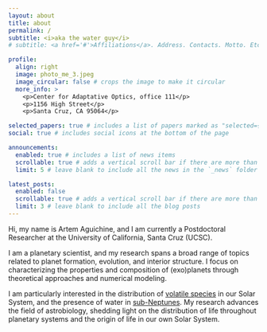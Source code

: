 ```yaml
---
layout: about
title: about
permalink: /
subtitle: <i>aka the water guy</i>
# subtitle: <a href='#'>Affiliations</a>. Address. Contacts. Motto. Etc.

profile:
  align: right
  image: photo_me_3.jpeg
  image_circular: false # crops the image to make it circular
  more_info: >
    <p>Center for Adaptative Optics, office 111</p>
    <p>1156 High Street</p>
    <p>Santa Cruz, CA 95064</p>

selected_papers: true # includes a list of papers marked as "selected={true}"
social: true # includes social icons at the bottom of the page

announcements:
  enabled: true # includes a list of news items
  scrollable: true # adds a vertical scroll bar if there are more than 3 news items
  limit: 5 # leave blank to include all the news in the `_news` folder

latest_posts:
  enabled: false
  scrollable: true # adds a vertical scroll bar if there are more than 3 new posts items
  limit: 3 # leave blank to include all the blog posts
---
```


Hi, my name is Artem Aguichine, and I am currently a Postdoctoral Researcher at the University of California, Santa Cruz (UCSC).

I am a planetary scientist, and my research spans a broad range of topics related to planet formation, evolution, and interior structure. I focus on characterizing the properties and composition of (exo)planets through theoretical approaches and numerical modeling.

I am particularly interested in the distribution of <a href='https://en.wikipedia.org/wiki/CHNOPS'>volatile species</a> in our Solar System, and the presence of water in <a href='https://raw.githubusercontent.com/an0wen/an0wen.github.io/refs/heads/main/assets/img/sub-Neptunes.png'>sub-Neptunes</a>. My research advances the field of astrobiology, shedding light on the distribution of life throughout planetary systems and the origin of life in our own Solar System.

<!-- Write your biography here. Tell the world about yourself. Link to your favorite [subreddit](http://reddit.com). You can put a picture in, too. The code is already in, just name your picture `prof_pic.jpg` and put it in the `img/` folder.

Put your address / P.O. box / other info right below your picture. You can also disable any of these elements by editing `profile` property of the YAML header of your `_pages/about.md`. Edit `_bibliography/papers.bib` and Jekyll will render your [publications page](/al-folio/publications/) automatically.

Link to your social media connections, too. This theme is set up to use [Font Awesome icons](https://fontawesome.com/) and [Academicons](https://jpswalsh.github.io/academicons/), like the ones below. Add your Facebook, Twitter, LinkedIn, Google Scholar, or just disable all of them. -->
